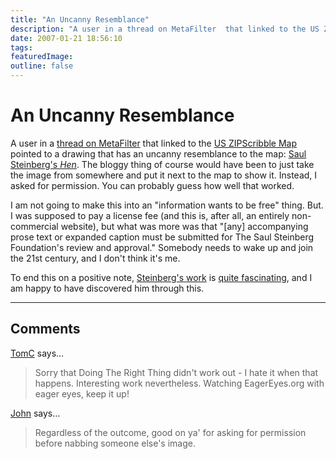 ```yaml
---
title: "An Uncanny Resemblance"
description: "A user in a thread on MetaFilter  that linked to the US ZIPScribble Map pointed to a drawing that has an uncanny resemblance to the map: Saul Steinberg&#39;s Hen. The bloggy thing of course would have been to just take the image from somewhere and put it next to the map to show it. Instead, I asked for permission. You can probably guess how well that worked."
date: 2007-01-21 18:56:10
tags: 
featuredImage: 
outline: false
---
```


# An Uncanny Resemblance

A user in a <a href="http://www.metafilter.com/mefi/57580">thread on MetaFilter</a> that linked to the <a href="/Applications/ZIPScribbleMap.html">US ZIPScribble Map</a> pointed to a drawing that has an uncanny resemblance to the map: <a href="http://www.moma.org/collection/browse_results.php?object_id=35035">Saul Steinberg's <em>Hen</em></a>. The bloggy thing of course would have been to just take the image from somewhere and put it next to the map to show it. Instead, I asked for permission. You can probably guess how well that worked.

I am not going to make this into an "information wants to be free" thing. But. I was supposed to pay a license fee (and this is, after all, an entirely non-commercial website), but what was more was that "[any] accompanying prose text or expanded caption must be submitted for The Saul Steinberg Foundation's review and approval." Somebody needs to wake up and join the 21st century, and I don't think it's me.

To end this on a positive note, <a href="http://www.nga.gov/fcgi-bin/gemini.pl?slide=1&amp;artist=52">Steinberg's work</a> is <a href="http://www.cartoonbank.com/Steinberg/prints_steinberg_bio.asp">quite fascinating</a>, and I am happy to have discovered him through this.


<PostedBy />


<aside class="comments">

---
## Comments

<a href="http://www.tom-carden.co.uk" rel="nofollow noopener" target="_blank">TomC</a> says…
>	Sorry that Doing The Right Thing didn't work out - I hate it when that happens.  Interesting work nevertheless.  Watching EagerEyes.org with eager eyes, keep it up!

<a href="http://www.conflictresolver.net/blog" rel="nofollow noopener" target="_blank">John</a> says…
>	Regardless of the outcome, good on ya' for asking for permission before nabbing someone else's image.  

</aside>

